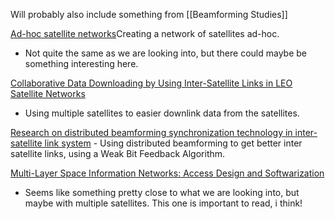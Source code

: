 Will probably also include something from [[Beamforming Studies]]

[Ad-hoc satellite networks](https://ieeexplore-ieee-org.zorac.aub.aau.dk/stamp/stamp.jsp?tp=&arnumber=9527597)Creating a network of satellites ad-hoc.
- Not quite the same as we are looking into, but there could maybe be something interesting here. 

[Collaborative Data Downloading by Using Inter-Satellite Links in LEO Satellite Networks](https://ieeexplore-ieee-org.zorac.aub.aau.dk/stamp/stamp.jsp?tp=&arnumber=7805169)
- Using multiple satellites to easier downlink data from the satellites.


[Research on distributed beamforming synchronization technology in inter-satellite link system](https://journals.sagepub.com/doi/epub/10.1177/00202940221089256) 
	- Using distributed beamforming to get better inter satellite links, using a Weak Bit Feedback Algorithm. 

[Multi-Layer Space Information Networks: Access Design and Softwarization](https://ieeexplore-ieee-org.zorac.aub.aau.dk/stamp/stamp.jsp?tp=&arnumber=9627690)
- Seems like something pretty close to what we are looking into, but maybe with multiple satellites. This one is important to read, i think!